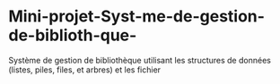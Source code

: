 # Mini-projet-Syst-me-de-gestion-de-biblioth-que-
Système de gestion de bibliothèque utilisant les structures de données (listes, piles, files, et arbres) et les fichier

